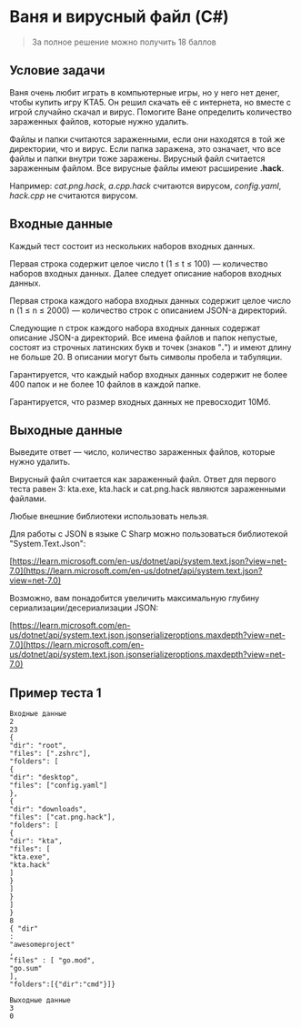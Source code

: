 ﻿# Ваня и вирусный файл (C#)
> За полное решение можно получить 18 баллов

## Условие задачи
Ваня очень любит играть в компьютерные игры, но у него нет денег, чтобы купить игру KTA5.
Он решил скачать её с интернета, но вместе с игрой случайно скачал и вирус.
Помогите Ване определить количество зараженных файлов, которые нужно удалить.

Файлы и папки считаются зараженными, если они находятся в той же директории, что и вирус.
Если папка заражена, это означает, что все файлы и папки внутри тоже заражены.
Вирусный файл считается зараженным файлом. Все вирусные файлы имеют расширение **.hack**.

Например: *cat.png.hack*, *a.cpp.hack* считаются вирусом, *config.yaml*, *hack.cpp* не считаются вирусом.

## Входные данные
Каждый тест состоит из нескольких наборов входных данных. 

Первая строка содержит целое число t (1 ≤ t ≤ 100) — количество наборов входных данных.
Далее следует описание наборов входных данных.

Первая строка каждого набора входных данных содержит
целое число n (1 ≤ n ≤ 2000) — количество строк с описанием JSON-а директорий.

Следующие n строк каждого набора входных данных содержат описание JSON-а директорий.
Все имена файлов и папок непустые, состоят из строчных латинских букв и точек (знаков  "**.**")
и имеют длину не больше 20. В описании могут быть символы пробела и табуляции.

Гарантируется, что каждый набор входных данных содержит не более 400 папок и не более 10 файлов в каждой папке.

Гарантируется, что размер входных данных не превосходит 10Мб.

## Выходные данные
Выведите ответ — число, количество зараженных файлов, которые нужно удалить.

Вирусный файл считается как зараженный файл.
Ответ для первого теста равен 3: kta.exe, kta.hack и cat.png.hack являются зараженными файлами.

Любые внешние библиотеки использовать нельзя.

Для работы с JSON в языке C Sharp можно пользоваться библиотекой "System.Text.Json":

[https://learn.microsoft.com/en-us/dotnet/api/system.text.json?view=net-7.0](https://learn.microsoft.com/en-us/dotnet/api/system.text.json?view=net-7.0)

Возможно, вам понадобится увеличить максимальную глубину сериализации/десериализации JSON:

[https://learn.microsoft.com/en-us/dotnet/api/system.text.json.jsonserializeroptions.maxdepth?view=net-7.0](https://learn.microsoft.com/en-us/dotnet/api/system.text.json.jsonserializeroptions.maxdepth?view=net-7.0)

## Пример теста 1
```plaintext
Входные данные
2
23
{
"dir": "root",
"files": [".zshrc"],
"folders": [
{
"dir": "desktop",
"files": ["config.yaml"]
},
{
"dir": "downloads",
"files": ["cat.png.hack"],
"folders": [
{
"dir": "kta",
"files": [
"kta.exe",
"kta.hack"
]
}
]
}
]
}
8
{ "dir"
:
"awesomeproject"
,
"files" : [ "go.mod",
"go.sum"
],
"folders":[{"dir":"cmd"}]}
```
```plaintext
Выходные данные
3
0
```